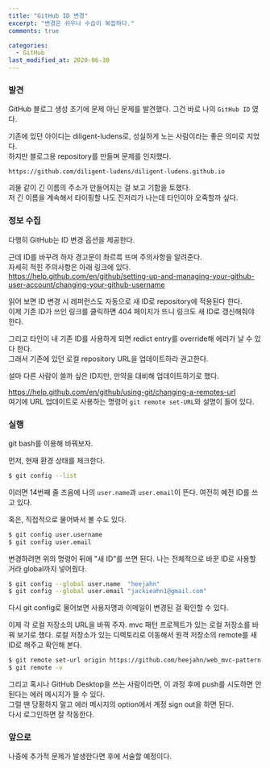 ```yaml
---
title: "GitHub ID 변경"
excerpt: "변경은 쉬우나 수습이 복잡하다."
comments: true

categories:
  - GitHub
last_modified_at: 2020-06-30
---
```

### 발견
GitHub 블로그 생성 초기에 문제 아닌 문제를 발견했다.
그건 바로 나의 `GitHub ID` 였다.

기존에 있던 아이디는 diligent-ludens로, 성실하게 노는 사람이라는 좋은 의미로 지었다.    
하지만 블로그용 repository를 만들며 문제를 인지했다.

```
https://github.com/diligent-ludens/diligent-ludens.github.io
```

괴물 같이 긴 이름의 주소가 만들어지는 걸 보고 기함을 토했다.   
저 긴 이름을 계속해서 타이핑할 나도 진저리가 나는데 타인이야 오죽할까 싶다.

### 정보 수집
다행히 GitHub는 ID 변경 옵션을 제공한다.

근데 ID를 바꾸려 하자 경고문이 촤르륵 뜨며 주의사항을 알려준다.   
자세히 적힌 주의사항은 아래 링크에 있다.   
https://help.github.com/en/github/setting-up-and-managing-your-github-user-account/changing-your-github-username

읽어 보면 ID 변경 시 레퍼런스도 자동으로 새 ID로 repository에 적용된다 한다.   
이제 기존 ID가 쓰인 링크를 클릭하면 404 페이지가 뜨니 링크도 새 ID로 갱신해줘야 한다.

그리고 타인이 내 기존 ID를 사용하게 되면 redict entry를 override해 에러가 날 수 있다 한다.   
그래서 기존에 있던 로컬 repository URL을 업데이트하라 권고한다.   

설마 다른 사람이 쓸까 싶은 ID지만, 만약을 대비해 업데이트하기로 했다.

https://help.github.com/en/github/using-git/changing-a-remotes-url   
여기에 URL 업데이트로 사용하는 명령어 `git remote set-URL`와 설명이 들어 있다.

### 실행
git bash를 이용해 바꿔보자.

먼저, 현재 환경 상태를 체크한다.
```bash
$ git config --list
```

이러면 14번째 줄 즈음에 나의 `user.name`과 `user.email`이 뜬다. 여전히 예전 ID를 쓰고 있다.

혹은, 직접적으로 물어봐서 볼 수도 있다.
```bash
$ git config user.username
$ git config user.email
```

변경하려면 위의 명령어 뒤에 "새 ID"를 쓰면 된다.
나는 전체적으로 바꾼 ID로 사용할 거라 global까지 넣어줬다.

```bash
$ git config --global user.name  "heejahn"
$ git config --global user.email "jackieahn1@gmail.com"
```
다시 git config로 물어보면 사용자명과 이메일이 변경된 걸 확인할 수 있다.

이제 각 로컬 저장소의 URL을 바꿔 주자. mvc 패턴 프로젝트가 있는 로컬 저장소를 바꿔 보기로 했다.
로컬 저장소가 있는 디렉토리로 이동해서 원격 저장소의 remote를 새 ID로 해주고 확인해 본다.

```bash
$ git remote set-url origin https://github.com/heejahn/web_mvc-pattern.git
$ git remote -v
```

그리고 혹시나 GitHub Desktop을 쓰는 사람이라면, 이 과정 후에 push를 시도하면 안 된다는 에러 메시지가 뜰 수 있다.   
그럴 땐 당황하지 말고 에러 메시지의 option에서 계정 sign out을 하면 된다.   
다시 로그인하면 잘 작동한다.

### 앞으로
나중에 추가적 문제가 발생한다면 후에 서술할 예정이다.
